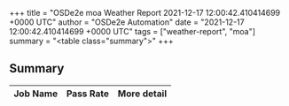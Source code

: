 +++
title = "OSDe2e moa Weather Report 2021-12-17 12:00:42.410414699 +0000 UTC"
author = "OSDe2e Automation"
date = "2021-12-17 12:00:42.410414699 +0000 UTC"
tags = ["weather-report", "moa"]
summary = "<table class=\"summary\"></table>"
+++
## Summary

| Job Name | Pass Rate | More detail |
|----------|-----------|-------------|




